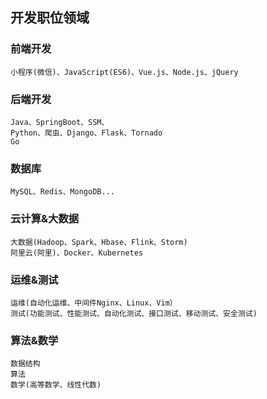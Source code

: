 ## 开发职位领域

### 前端开发
``` 
小程序(微信)、JavaScript(ES6)、Vue.js、Node.js、jQuery
```

### 后端开发
``` 
Java、SpringBoot、SSM、
Python、爬虫、Django、Flask、Tornado
Go
```

### 数据库
``` 
MySQL、Redis、MongoDB...
```

### 云计算&大数据
``` 
大数据(Hadoop、Spark、Hbase、Flink、Storm)
阿里云(阿里)、Docker、Kubernetes
```

### 运维&测试
``` 
运维(自动化运维、中间件Nginx、Linux、Vim）
测试(功能测试、性能测试、自动化测试、接口测试、移动测试、安全测试)
```

### 算法&数学
``` 
数据结构
算法
数学(高等数学、线性代数)
```
